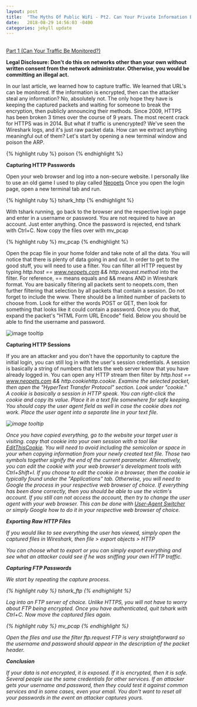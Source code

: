 ```yaml
---
layout: post
title:  "The Myths Of Public WiFi - Pt2. Can Your Private Information Be Stolen?"
date:   2018-08-29 14:56:03 -0400
categories: jekyll update
---
```


<br>[Part 1 (Can Your Traffic Be Monitored?)][part-1]

<b>Legal Disclosure: Don't do this on networks other than your own without written consent from the network administrator. Otherwise, you would be committing an illegal act.</b>

In our last article, we learned how to capture traffic. We learned that URL's can be monitored. If the information is encrypted, then can the attacker steal any information? No, absolutely not. The only hope they have is keeping the captured packets and waiting for someone to break the encryption, then publicly announcing their methods. Since 2009, HTTPS has been broken 3 times over the course of 9 years. The most recent crack for HTTPS was in 2014. But what if traffic is unencrypted? We've seen the Wireshark logs, and it's just raw packet data. How can we extract anything meaningful out of them? Let's start by opening a new terminal window and poison the ARP.

{% highlight ruby %}
poison
{% endhighlight %}

<b>Capturing HTTP Passwords</b>

Open your web browser and log into a non-secure website. I personally like to use an old game I used to play called [Neopets][neopets.com]
Once you open the login page, open a new terminal tab and run.

{% highlight ruby %}
tshark_http
{% endhighlight %}

With tshark running, go back to the browser and the respective login page and enter in a username or password. You are not required to have an account. Just enter anything. Once the password is rejected, end tshark with Ctrl+C. Now copy the files over with mv_pcap

{% highlight ruby %}
mv_pcap
{% endhighlight %}

Open the pcap file in your home folder and take note of all the data. You will notice that there is plenty of data going in and out. In order to get to the good stuff, you will need to use a filter. You can filter all HTTP request by typing <i>http.host == www.neopets.com && http.request.method</i> into the filter. For reference, == means equals and && means AND in Wireshark format. You are basically filtering all packets sent to neopets.com, then further filtering that selection by all packets that contain a session. Do not forget to include the www. There should be a limited number of packets to choose from. Look for either the words POST or GET, then look for something that looks like it could contain a password. Once you do that, expand the packet's "HTML Form URL Encode" field. Below you should be able to find the username and password.

![image tooltip](/blog/images/wifi/wiresharkpass.JPG)

<b>Capturing HTTP Sessions</b>

If you are an attacker and you don't have the opportunity to capture the initial login, you can still log in with the user's session credentials. A session is basically a string of numbers that lets the web server know that you have already logged in. You can open any HTTP stream then filter by <i>http.host == www.neopets.com && http.cookiehttp.cookie<i/>. Examine the selected packet, then open the "HyperText Transfer Protocol" section. Look under "cookie." A cookie is basically a session in HTTP speak. You can right-click the cookie and copy its value. Place it in a text file somewhere for safe keeping. You should copy the user agent field as well in case the cookie does not work. Place the user agent into a separate line in your text file.

![image tooltip](/blog/images/wifi/wiresharkcookie.JPG)

Once you have copied everything, go to the website your target user is visiting. copy that cookie into your own session with a tool like [EditThisCookie][EditThisCookie]. You will need to avoid including the semicolon or space in your when copying information from your newly created text file. Those two symbols together signify the end of the current parameter. Alternatively, you can edit the cookie with your web browser's development tools with Ctrl+Shift+I. If you choose to edit the cookie in a browser, then the cookie ie typically found under the "Applications" tab. Otherwise, you will need to Google the process in your respective web browser of choice. If everything has been done correctly, then you should be able to use the victim's account. If you still can not access the account, then try to change the user agent with your web browser. This can be done with [User-Agent Switcher][User-AgentSwitcher] or simply Google how to do it in your respective web browser of choice.

<b>Exporting Raw HTTP Files</b>

If you would like to see everything the user has viewed, simply open the captured files in Wireshark, then <i>file > export objects > HTTP</i>

You can choose what to export or you can simply export everything and see what an attacker could see if he was sniffing your own HTTP traffic.

<b>Capturing FTP Passwords</b>

We start by repeating the capture process.

{% highlight ruby %}
tshark_ftp
{% endhighlight %}

Log into an FTP server of choice. Unlike HTTPS, you will not have to worry about FTP being encrypted. Once you have authenticated, quit tshark with Ctrl+C. Now move the captured files again.

{% highlight ruby %}
mv_pcap
{% endhighlight %}

Open the files and use the filter <i>ftp.request</i> FTP is very straightforward so the username and password should appear in the description of the packet header.

<b>Conclusion</b>

If your data is not encrypted, it is exposed. If it is encrypted, then it is safe. Several people use the same credentials for other services. If an attacker gets your username and password, then they could test it against common services and in some cases, even your email. You don't want to reset all your passwords in the event an attacker captures yours.

[neopets.com]: http://www.neopets.com
[EditThisCookie]: http://www.editthiscookie.com
[User-AgentSwitcher]: http://useragentswitcher.org
[part-1]: https://danielloosec.github.io/blog/jekyll/update/2018/08/29/PublicWifiMyths_Part_1.html
